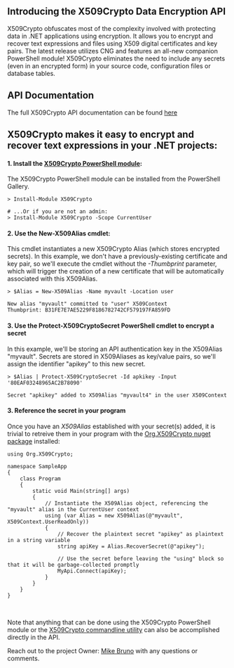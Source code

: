 ## Introducing the X509Crypto Data Encryption API
X509Crypto obfuscates most of the complexity involved with protecting data in .NET applications using encryption. It allows you to encrypt and recover text expressions and files using X509 digital certificates and key pairs. The latest release utilizes CNG and features an all-new companion PowerShell module! X509Crypto eliminates the need to include any secrets (even in an encrypted form) in your source code, configuration files or database tables.

## API Documentation
The full X509Crypto API documentation can be found [here](https://x509crypto.org/api/Org.X509Crypto.html)

## X509Crypto makes it easy to encrypt and recover text expressions in your .NET projects:

#### 1. Install the [X509Crypto PowerShell module](https://www.powershellgallery.com/packages/X509Crypto/1.1.0): 
The X509Crypto PowerShell module can be installed from the PowerShell Gallery.

```
> Install-Module X509Crypto

# ...Or if you are not an admin:
> Install-Module X509Crypto -Scope CurrentUser
```

#### 2. Use the **New-X509Alias** cmdlet: 
This cmdlet instantiates a new X509Crypto Alias (which stores encrypted secrets). In this example, we don't have a previously-existing certificate and key pair, so we'll execute the cmdlet without the *-Thumbprint* parameter, which will trigger the creation of a new certificate that will be automatically associated with this X509Alias.

```
> $Alias = New-X509Alias -Name myvault -Location user

New alias "myvault" committed to "user" X509Context
Thumbprint: B31FE7E7AE5229F8186782742CF579197FA859FD
```

#### 3. Use the **Protect-X509CryptoSecret** PowerShell cmdlet to encrypt a secret
In this example, we'll be storing an API authentication key in the X509Alias "myvault".  Secrets are stored in X509Aliases as key/value pairs, so we'll assign the identifier "apikey" to this new secret.
```
> $Alias | Protect-X509CryptoSecret -Id apkikey -Input '80EAF03248965AC2B78090'

Secret "apkikey" added to X509Alias "myvault4" in the user X509Context
```

#### 3. Reference the secret in your program

Once you have an *X509Alias* established with your secret(s) added, it is trivial to retreive them in your program with the [Org.X509Crypto nuget package](https://www.nuget.org/packages/Org.X509Crypto/1.3.0) installed:

```
using Org.X509Crypto;

namespace SampleApp
{
    class Program
    {
        static void Main(string[] args)
        {
            // Instantiate the X509Alias object, referencing the "myvault" alias in the CurrentUser context
            using (var Alias = new X509Alias(@"myvault", X509Context.UserReadOnly))
            {
                // Recover the plaintext secret "apikey" as plaintext in a string variable
                string apiKey = Alias.RecoverSecret(@"apikey");

                // Use the secret before leaving the "using" block so that it will be garbage-collected promptly
                MyApi.Connect(apiKey);
            }
        }
    }
}
```

<br>

Note that anything that can be done using the X509Crypto PowerShell module or the [X509Crypto commandline utility](https://x509crypto.org/articles/cli.html) can also be accomplished directly in the API.

Reach out to the project Owner: [Mike Bruno](mailto:mikebrunocissp@gmail.com) with any questions or comments.